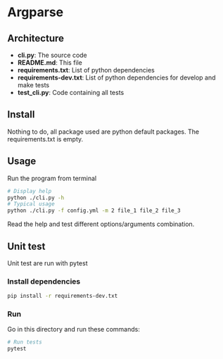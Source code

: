 # Argparse

## Architecture

- **cli.py**:               The source code
- **README.md**:            This file
- **requirements.txt**:     List of python dependencies
- **requirements-dev.txt**: List of python dependencies for develop and make tests
- **test_cli.py**:          Code containing all tests

## Install

Nothing to do, all package used are python default packages.
The requirements.txt is empty.

## Usage

Run the program from terminal
```bash
# Display help
python ./cli.py -h
# Typical usage
python ./cli.py -f config.yml -m 2 file_1 file_2 file_3
```

Read the help and test different options/arguments combination.

## Unit test

Unit test are run with pytest

### Install dependencies

```bash
pip install -r requirements-dev.txt
```

### Run

Go in this directory and run these commands:
```bash
# Run tests
pytest
```